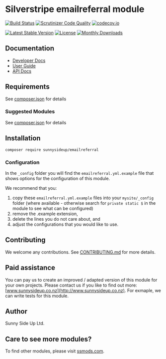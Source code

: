 # Silverstripe emailreferral module
[![Build Status](https://travis-ci.org/sunnysideup/silverstripe-emailreferral.svg?branch=master)](https://travis-ci.org/sunnysideup/silverstripe-emailreferral)
[![Scrutinizer Code Quality](https://scrutinizer-ci.com/g/sunnysideup/silverstripe-emailreferral/badges/quality-score.png?b=master)](https://scrutinizer-ci.com/g/sunnysideup/silverstripe-emailreferral/?branch=master)
[![codecov.io](https://codecov.io/github/sunnysideup/silverstripe-emailreferral/coverage.svg?branch=master)](https://codecov.io/github/sunnysideup/silverstripe-emailreferral?branch=master)

[![Latest Stable Version](https://poser.pugx.org/sunnysideup/emailreferral/version)](https://packagist.org/packages/sunnysideup/emailreferral)
[![License](https://poser.pugx.org/sunnysideup/emailreferral/license)](https://packagist.org/packages/sunnysideup/emailreferral)
[![Monthly Downloads](https://poser.pugx.org/sunnysideup/emailreferral/d/monthly)](https://packagist.org/packages/sunnysideup/emailreferral)


## Documentation



 * [Developer Docs](docs/en/INDEX.md)
 * [User Guide](docs/en/userguide.md)
 * [API Docs](http://docs.ssmods.com/sunnysideup/emailreferral/classes.xhtml)


## Requirements



See [composer.json](composer.json) for details


### Suggested Modules



See [composer.json](composer.json) for details


## Installation


```
composer require sunnysideup/emailreferral
```

### Configuration



In the `_config` folder you will find the `emailreferral.yml.example`
file that shows options for the configuration of this module.

We recommend that you:

  1. copy these `emailreferral.yml.example` files into your
`mysite/_config` folder (where available - otherwise search for `private static $` in the module to see what can be configured)
  2. remove the .example extension,
  3. delete the lines you do not care about, and
  4. adjust the configurations that you would like to use.


## Contributing



We welcome any contributions. See [CONTRIBUTING.md](CONTRIBUTING.md) for more details.

## Paid assistance



You can pay us to create an improved / adapted version of this module for your own projects.  Please contact us if you like to find out more: [www.sunnysideup.co.nz](http://www.sunnysideup.co.nz).  For exmaple, we can write tests for this module.  

## Author



Sunny Side Up Ltd.


## Care to see more modules?

To find other modules, please visit [ssmods.com](http://ssmods.com/).
